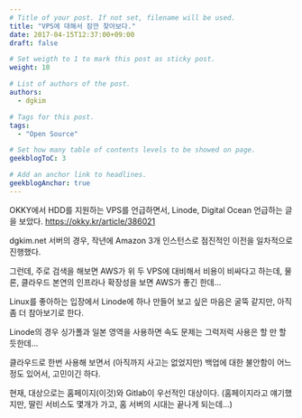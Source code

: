 ```yaml
---
# Title of your post. If not set, filename will be used.
title: "VPS에 대해서 잠깐 찾아보다."
date: 2017-04-15T12:37:00+09:00
draft: false

# Set weigth to 1 to mark this post as sticky post.
weight: 10

# List of authors of the post.
authors:
  - dgkim

# Tags for this post.
tags:
  - "Open Source"

# Set how many table of contents levels to be showed on page.
geekblogToC: 3

# Add an anchor link to headlines.
geekblogAnchor: true
---
```


OKKY에서 HDD를 지원하는 VPS를 언급하면서, Linode, Digital Ocean 언급하는 글을 보았다.
https://okky.kr/article/386021

dgkim.net 서버의 경우, 작년에 Amazon 3개 인스턴스로 점진적인 이전을 일차적으로 진행했다.

그런데, 주로 검색을 해보면 AWS가 위 두 VPS에 대비해서 비용이 비싸다고 하는데,
물론, 클라우드 본연의 인프라나 확장성을 보면 AWS가 좋긴 한데...

Linux를 좋아하는 입장에서 Linode에 하나 만들어 보고 싶은 마음은 굴뚝 같지만, 아직 좀 더 참아보기로 한다.

Linode의 경우 싱가폴과 일본 영역을 사용하면 속도 문제는 그럭저럭 사용은 할 만 할 듯한데...

클라우드로 한번 사용해 보면서 (아직까지 사고는 없었지만) 백업에 대한 불안함이 어느 정도 있어서, 고민이긴 하다.

현재, 대상으로는 홈페이지(이것)와 Gitlab이 우선적인 대상이다.
(홈페이지라고 얘기했지만, 딸린 서비스도 몇개가 가고, 홈 서버의 시대는 끝나게 되는데...)
